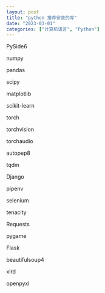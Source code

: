 ```yaml
---
layout: post
title: "python 推荐安装的库"
date: "2023-03-01"
categories: ["计算机语言", "Python"]
---
```


PySide6

numpy

pandas

scipy

matplotlib

scikit-learn

torch

torchvision

torchaudio

autopep8

tqdm

Django

pipenv

selenium

tenacity

Requests

pygame

Flask

beautifulsoup4

xlrd

openpyxl
